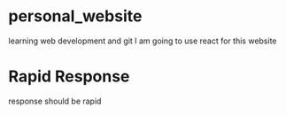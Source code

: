 # personal_website
learning web development and git
I am going to use react for this website

# Rapid Response
response should be rapid